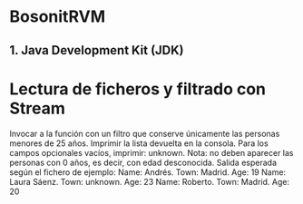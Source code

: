 # BosonitRVM

## 1. Java Development Kit (JDK)
# Lectura de ficheros y filtrado con Stream

Invocar a la función con un filtro que conserve únicamente las personas menores de 25 años. Imprimir la lista devuelta en la consola. Para los campos opcionales vacíos, imprimir: unknown. Nota: no deben aparecer las personas con 0 años, es decir, con edad desconocida.
Salida esperada según el fichero de ejemplo:
Name: Andrés. Town: Madrid. Age: 19
Name: Laura Sáenz. Town: unknown. Age: 23
Name: Roberto. Town: Madrid. Age: 20
